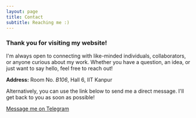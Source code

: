 ```yaml
---
layout: page
title: Contact
subtitle: Reaching me :)
---
```


<h3>Thank you for visiting my website! </h3>
I'm always open to connecting with like-minded individuals, collaborators, or anyone curious about my work. Whether you have a question, an idea, or just want to say hello, feel free to reach out!

**Address:**  Room No. *B106*, Hall 6, IIT Kanpur

Alternatively, you can use the link below to send me a direct message. I'll get back to you as soon as possible!

<div class="contact-link">
  <a href="https://t.me/pragr789" target="_blank" rel="noopener noreferrer">
    <i class="fab fa-telegram fa-lg" aria-hidden="true"></i> Message me on Telegram
  </a>
</div>
